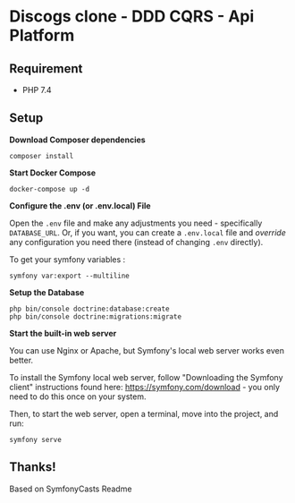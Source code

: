 # Discogs clone - DDD CQRS - Api Platform

## Requirement

- PHP 7.4

## Setup

**Download Composer dependencies**

```
composer install
```

**Start Docker Compose**

```
docker-compose up -d
```

**Configure the .env (or .env.local) File**

Open the `.env` file and make any adjustments you need - specifically
`DATABASE_URL`. Or, if you want, you can create a `.env.local` file
and *override* any configuration you need there (instead of changing
`.env` directly).

To get your symfony variables :

```
symfony var:export --multiline
```

**Setup the Database**

```
php bin/console doctrine:database:create
php bin/console doctrine:migrations:migrate
```

**Start the built-in web server**

You can use Nginx or Apache, but Symfony's local web server
works even better.

To install the Symfony local web server, follow
"Downloading the Symfony client" instructions found
here: https://symfony.com/download - you only need to do this
once on your system.

Then, to start the web server, open a terminal, move into the
project, and run:

```
symfony serve
```

## Thanks!

Based on SymfonyCasts Readme
